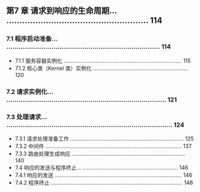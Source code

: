 ## 第7 章 请求到响应的生命周期… ……………………………………………… 114
### 7.1 程序启动准备… ………………………………………………………………… 114
* 7.1.1 服务容器实例化 …………………………………………………………………… 115
* 7.1.2 核心类（Kernel 类）实例化 ……………………………………………………… 120
### 7.2 请求实例化… …………………………………………………………………… 121
### 7.3 处理请求… ……………………………………………………………………… 124
* 7.3.1 请求处理准备工作 ………………………………………………………………… 125
* 7.3.2 中间件 ……………………………………………………………………………… 137
* 7.3.3 路由处理生成响应 ………………………………………………………………… 140
* 7.4 响应的发送与程序终止… ……………………………………………………… 146
* 7.4.1 响应的发送 ………………………………………………………………………… 146
* 7.4.2 程序终止 …………………………………………………………………………… 148
